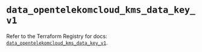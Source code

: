# `data_opentelekomcloud_kms_data_key_v1`

Refer to the Terraform Registry for docs: [`data_opentelekomcloud_kms_data_key_v1`](https://registry.terraform.io/providers/opentelekomcloud/opentelekomcloud/1.36.37/docs/data-sources/kms_data_key_v1).
